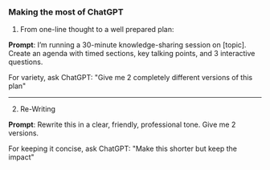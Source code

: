 ### Making the most of ChatGPT

1. From one-line thought to a well prepared plan:

**Prompt**: I’m running a 30-minute knowledge-sharing session on [topic]. Create an agenda with timed sections, key talking points, and 3 interactive questions.

For variety, ask ChatGPT: "Give me 2 completely different versions of this plan"

---

2. Re-Writing

**Prompt**: Rewrite this in a clear, friendly, professional tone. Give me 2 versions. 

For keeping it concise, ask ChatGPT: "Make this shorter but keep the impact"
